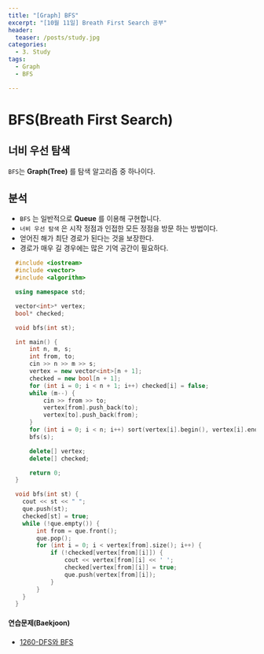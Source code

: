 ```yaml
---
title: "[Graph] BFS"
excerpt: "[10월 11일] Breath First Search 공부"
header:
  teaser: /posts/study.jpg
categories:
  - 3. Study
tags:
  - Graph
  - BFS

---
```

# BFS(Breath First Search)

## **너비 우선 탐색**

`BFS`는 **Graph(Tree)** 를 탐색 알고리즘 중 하나이다.

## 분석
  - `BFS` 는 일반적으로 **Queue** 를 이용해 구현합니다.
  - `너비 우선 탐색` 은 시작 정점과 인접한 모든 정점을 방문 하는 방법이다.
  - 얻어진 해가 최단 경로가 된다는 것을 보장한다.
  - 경로가 매우 길 경우에는 많은 기억 공간이 필요하다.

```c++
  #include <iostream>
  #include <vector>
  #include <algorithm>

  using namespace std;

  vector<int>* vertex;
  bool* checked;

  void bfs(int st);

  int main() {
      int n, m, s;
      int from, to;
      cin >> n >> m >> s;
      vertex = new vector<int>[n + 1];
      checked = new bool[n + 1];
      for (int i = 0; i < n + 1; i++) checked[i] = false;
      while (m--) {
          cin >> from >> to;
          vertex[from].push_back(to);
          vertex[to].push_back(from);
      }
      for (int i = 0; i < n; i++) sort(vertex[i].begin(), vertex[i].end());
      bfs(s);

      delete[] vertex;
      delete[] checked;

      return 0;
  }

  void bfs(int st) {
  	cout << st << " ";
  	que.push(st);
  	checked[st] = true;
  	while (!que.empty()) {
  		int from = que.front();
  		que.pop();
  		for (int i = 0; i < vertex[from].size(); i++) {
  			if (!checked[vertex[from][i]]) {
  				cout << vertex[from][i] << ' ';
  				checked[vertex[from][i]] = true;
  				que.push(vertex[from][i]);
  			}
  		}
  	}
  }
```

#### 연습문제(Baekjoon)
 - [1260-DFS와 BFS](https://github.com/bee0005/TIL/blob/master/Algorithm/BaekJoon/1260_DFS%EC%99%80%20BFS.cpp)
